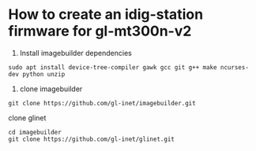 # How to create an idig-station firmware for gl-mt300n-v2

1. Install imagebuilder dependencies

```
sudo apt install device-tree-compiler gawk gcc git g++ make ncurses-dev python unzip
```

1. clone imagebuilder

```
git clone https://github.com/gl-inet/imagebuilder.git
```

clone glinet

```
cd imagebuilder
git clone https://github.com/gl-inet/glinet.git
```